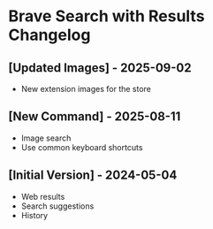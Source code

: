 # Brave Search with Results Changelog

## [Updated Images] - 2025-09-02

- New extension images for the store

## [New Command] - 2025-08-11

- Image search
- Use common keyboard shortcuts

## [Initial Version] - 2024-05-04

- Web results
- Search suggestions
- History
